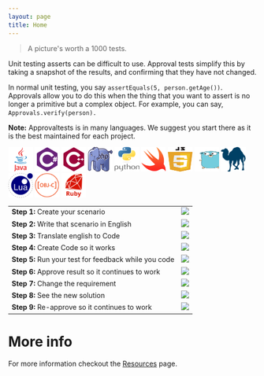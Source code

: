 ```yaml
---
layout: page
title: Home
---
```




> A picture's worth a 1000 tests.

Unit testing asserts can be difficult to use. Approval tests simplify this by taking a snapshot of the results, and confirming that they have not changed.

In normal unit testing, you say `assertEquals(5, person.getAge())`. Approvals allow you to do this when the thing that you want to assert is no longer a primitive but a complex object. For example, you can say, `Approvals.verify(person).`

 
**Note:** Approvaltests is in many languages. We suggest you start there as it is the best maintained for each project.

[<img src="images/languages/java.svg" width="50" height="50">](https://github.com/approvals/approvaltests.java) 
[<img src="images/languages/csharp.svg" width="50" height="50">](https://github.com/approvals/approvaltests.net) 
[<img src="images/languages/cpp.svg" width="50" height="50">](https://github.com/approvals/approvaltests.cpp)
[<img src="images/languages/php.svg" width="50" height="50">](https://github.com/approvals/approvaltests.php)
[<img src="images/languages/python.svg"  width="50" height="50">](https://github.com/approvals/approvaltests.Python)
[<img src="images/languages/swift.svg"  width="50" height="50">](https://github.com/approvals/approvaltests.Swift)
[<img src="images/languages/javascript.svg"  width="50" height="50">](https://github.com/approvals/approvaltests.NodeJS)
[<img src="images/languages/golang.svg"  width="50" height="50">](https://github.com/approvals/approvaltests.perl)
[<img src="images/languages/perl.svg"  width="50" height="50">](https://github.com/approvals/go-approval-tests)
[<img src="images/languages/lua.svg"  width="50" height="50">](https://github.com/approvals/ApprovalTests.lua)
[<img src="images/languages/objective-c.svg"  width="50" height="50">](https://github.com/approvals/ApprovalTests.Objective-C)
[<img src="images/languages/ruby.svg"  width="50" height="50">](https://github.com/kytrinyx/approvals)
                  
 

|   |   |
| :------------ | :---------------: |
| **Step 1:** Create your scenario | ![](https://lh3.googleusercontent.com/-YnReahw8t10/Tc4fT4pBO3I/AAAAAAAAAdw/wmuV2aYHVDE/s288/approval_test_01_whiteboard.png)       |
| **Step 2:** Write that scenario in English | ![](https://lh6.googleusercontent.com/-qbpq8-H7iSk/Tc4glvulw-I/AAAAAAAAAd0/HCQ_bcY6j60/s288/approval_test_02_english.png)  |
| **Step 3:** Translate english to Code | ![](https://lh3.googleusercontent.com/-_2Z0GU6rOS4/T6Wo2qEbGNI/AAAAAAAAAkQ/VT5yRZBKPgQ/s800/approval_test_03_translate.png) |
| **Step 4:** Create Code so it works | ![](https://lh3.googleusercontent.com/-udxQHJw1s-s/Tc4h7siq1NI/AAAAAAAAAd8/BEq9SJ1n_uA/s288/approval_test_04_create.png) |
|**Step 5:** Run your test for feedback while you code | ![](https://lh6.googleusercontent.com/-jI-IyC21_Wo/Tc4kejbp-VI/AAAAAAAAAeE/FsponLUTN4I/s288/approval_test_05_feedback.png)  |
| **Step 6:** Approve result so it continues to work | ![](https://lh3.googleusercontent.com/-3zr61ngUV_0/Tc4jjVgHpNI/AAAAAAAAAeA/jSBv-YTSMXk/s288/approval_test_05_approve.png) |
| **Step 7:** Change the requirement | ![](https://lh6.googleusercontent.com/-G5qp01Qz1T4/Tc4lfNhDjgI/AAAAAAAAAeI/pfVI12_JR90/s288/approval_test_07_change.png) |
| **Step 8:** See the new solution | ![](https://lh4.googleusercontent.com/_s2oZS5jFv1g/Tc4mwITB3MI/AAAAAAAAAeM/3aEgyuLosso/s400/approval_test_08_granularity.png)  |
| **Step 9:** Re-approve so it continues to work | ![](https://lh4.googleusercontent.com/-C9aGPYRCxSo/Tc4nuX-kJ2I/AAAAAAAAAeQ/V-SJ9AEWvMs/s288/approval_test_09_reapprove.png) |

# More info

For more information checkout the [Resources](resources) page.

